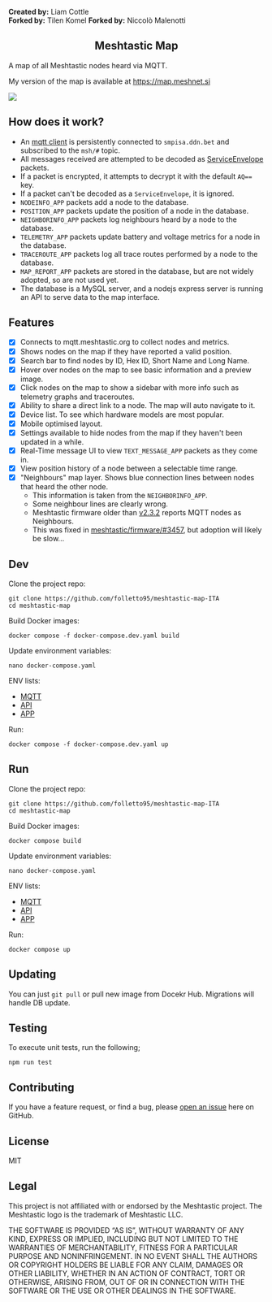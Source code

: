 **Created by:** Liam Cottle\
**Forked by:** Tilen Komel
**Forked by:** Niccolò Malenotti
<h2 align="center">Meshtastic Map</h2>

A map of all Meshtastic nodes heard via MQTT.

My version of the map is available at https://map.meshnet.si

<img src="./screenshot.png">

## How does it work?

- An [mqtt client](./src/mqtt.js) is persistently connected to `smpisa.ddn.bet` and subscribed to the `msh/#` topic.
- All messages received are attempted to be decoded as [ServiceEnvelope](https://buf.build/meshtastic/protobufs/docs/main:meshtastic#meshtastic.ServiceEnvelope) packets.
- If a packet is encrypted, it attempts to decrypt it with the default `AQ==` key.
- If a packet can't be decoded as a `ServiceEnvelope`, it is ignored.
- `NODEINFO_APP` packets add a node to the database.
- `POSITION_APP` packets update the position of a node in the database.
- `NEIGHBORINFO_APP` packets log neighbours heard by a node to the database.
- `TELEMETRY_APP` packets update battery and voltage metrics for a node in the database.
- `TRACEROUTE_APP` packets log all trace routes performed by a node to the database.
- `MAP_REPORT_APP` packets are stored in the database, but are not widely adopted, so are not used yet.
- The database is a MySQL server, and a nodejs express server is running an API to serve data to the map interface.

## Features

- [x] Connects to mqtt.meshtastic.org to collect nodes and metrics.
- [x] Shows nodes on the map if they have reported a valid position.
- [x] Search bar to find nodes by ID, Hex ID, Short Name and Long Name.
- [x] Hover over nodes on the map to see basic information and a preview image.
- [x] Click nodes on the map to show a sidebar with more info such as telemetry graphs and traceroutes.
- [x] Ability to share a direct link to a node. The map will auto navigate to it.
- [x] Device list. To see which hardware models are most popular.
- [x] Mobile optimised layout.
- [x] Settings available to hide nodes from the map if they haven't been updated in a while.
- [x] Real-Time message UI to view `TEXT_MESSAGE_APP` packets as they come in.
- [x] View position history of a node between a selectable time range.
- [x] "Neighbours" map layer. Shows blue connection lines between nodes that heard the other node.
  - This information is taken from the `NEIGHBORINFO_APP`.
  - Some neighbour lines are clearly wrong.
  - Meshtastic firmware older than [v2.3.2](https://github.com/meshtastic/firmware/releases/tag/v2.3.2.63df972) reports MQTT nodes as Neighbours.
  - This was fixed in [meshtastic/firmware/#3457](https://github.com/meshtastic/firmware/pull/3457), but adoption will likely be slow...

## Dev

Clone the project repo:

```
git clone https://github.com/folletto95/meshtastic-map-ITA
cd meshtastic-map
```

Build Docker images:

```
docker compose -f docker-compose.dev.yaml build
```

Update environment variables:

```
nano docker-compose.yaml
```

ENV lists:

- [MQTT](./mqtt/src/settings.ts)
- [API](./api/src/settings.ts)
- [APP](./app/index.js)

Run:

```
docker compose -f docker-compose.dev.yaml up
```

## Run

Clone the project repo:

```
git clone https://github.com/folletto95/meshtastic-map-ITA
cd meshtastic-map
```

Build Docker images:

```
docker compose build
```

Update environment variables:

```
nano docker-compose.yaml
```

ENV lists:

- [MQTT](./mqtt/src/settings.ts)
- [API](./api/src/settings.ts)
- [APP](./app/index.js)

Run:

```
docker compose up
```

## Updating

You can just `git pull` or pull new image from Docekr Hub. Migrations will handle DB update.

## Testing

To execute unit tests, run the following;

```
npm run test
```

## Contributing

If you have a feature request, or find a bug, please [open an issue](https://github.com/folletto95/meshtastic-map-ITA/issues) here on GitHub.

## License

MIT

## Legal

This project is not affiliated with or endorsed by the Meshtastic project.
The Meshtastic logo is the trademark of Meshtastic LLC.

THE SOFTWARE IS PROVIDED “AS IS”, WITHOUT WARRANTY OF ANY KIND, EXPRESS OR IMPLIED, INCLUDING BUT NOT LIMITED TO THE WARRANTIES OF MERCHANTABILITY, FITNESS FOR A PARTICULAR PURPOSE AND NONINFRINGEMENT. IN NO EVENT SHALL THE AUTHORS OR COPYRIGHT HOLDERS BE LIABLE FOR ANY CLAIM, DAMAGES OR OTHER LIABILITY, WHETHER IN AN ACTION OF CONTRACT, TORT OR OTHERWISE, ARISING FROM, OUT OF OR IN CONNECTION WITH THE SOFTWARE OR THE USE OR OTHER DEALINGS IN THE SOFTWARE.
